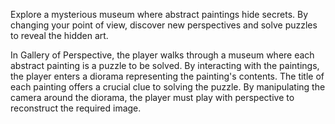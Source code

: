 Explore a mysterious museum where abstract paintings hide secrets. By changing your point of view, discover new perspectives and solve puzzles to reveal the hidden art.

In Gallery of Perspective, the player walks through a museum where each abstract painting is a puzzle to be solved. By interacting with the paintings, the player enters a diorama representing the painting's contents. The title of each painting offers a crucial clue to solving the puzzle. By manipulating the camera around the diorama, the player must play with perspective to reconstruct the required image.
